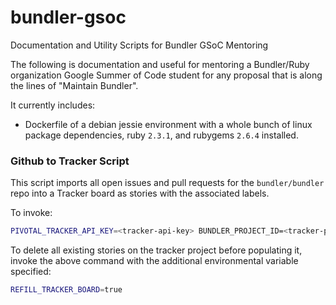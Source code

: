 # bundler-gsoc

Documentation and Utility Scripts for Bundler GSoC Mentoring

The following is documentation and useful for mentoring a Bundler/Ruby organization Google Summer of Code student for any proposal that is along the lines of "Maintain Bundler".

It currently includes:

- Dockerfile of a debian jessie environment with a whole bunch of linux package dependencies, ruby `2.3.1`, and rubygems `2.6.4` installed.

### Github to Tracker Script

This script imports all open issues and pull requests for the `bundler/bundler` repo into a Tracker board as stories with the associated labels.

To invoke:

```bash
PIVOTAL_TRACKER_API_KEY=<tracker-api-key> BUNDLER_PROJECT_ID=<tracker-project-id> BUNDLER_REQUESTER_ID=<requester-id> GITHUB_API_TOKEN=<github-token> ./github-to-tracker-import.rb
```

To delete all existing stories on the tracker project before populating it, invoke the above command with the additional environmental variable specified:

```bash
REFILL_TRACKER_BOARD=true
```
